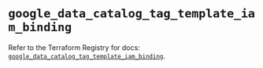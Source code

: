 # `google_data_catalog_tag_template_iam_binding`

Refer to the Terraform Registry for docs: [`google_data_catalog_tag_template_iam_binding`](https://registry.terraform.io/providers/hashicorp/google-beta/5.38.0/docs/resources/google_data_catalog_tag_template_iam_binding).
